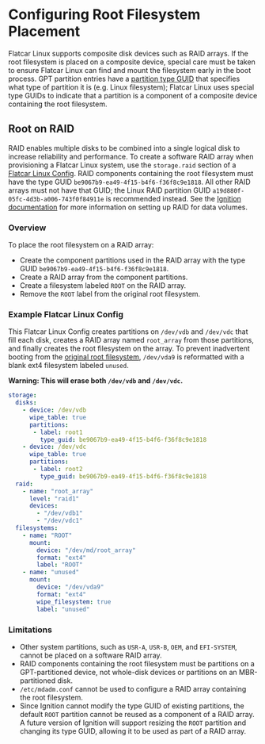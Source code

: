 # Configuring Root Filesystem Placement
Flatcar Linux supports composite disk devices such as RAID arrays. If the root filesystem is placed on a composite device, special care must be taken to ensure Flatcar Linux can find and mount the filesystem early in the boot process. GPT partition entries have a [partition type GUID](https://en.wikipedia.org/wiki/GUID_Partition_Table#Partition_type_GUIDs) that specifies what type of partition it is (e.g. Linux filesystem); Flatcar Linux uses special type GUIDs to indicate that a partition is a component of a composite device containing the root filesystem.

## Root on RAID
RAID enables multiple disks to be combined into a single logical disk to increase reliability and performance. To create a software RAID array when provisioning a Flatcar Linux system, use the `storage.raid` section of a [Flatcar Linux Config](https://coreos.com/os/docs/latest/provisioning.html). RAID components containing the root filesystem must have the type GUID `be9067b9-ea49-4f15-b4f6-f36f8c9e1818`. All other RAID arrays must not have that GUID; the Linux RAID partition GUID `a19d880f-05fc-4d3b-a006-743f0f84911e` is recommended instead. See the [Ignition documentation](https://coreos.com/ignition/docs/latest/examples.html#create-a-raid-enabled-data-volume) for more information on setting up RAID for data volumes.

### Overview
To place the root filesystem on a RAID array:

 * Create the component partitions used in the RAID array with the type GUID `be9067b9-ea49-4f15-b4f6-f36f8c9e1818`.
 * Create a RAID array from the component partitions.
 * Create a filesystem labeled `ROOT` on the RAID array.
 * Remove the `ROOT` label from the original root filesystem.

### Example Flatcar Linux Config
This Flatcar Linux Config creates partitions on `/dev/vdb` and `/dev/vdc` that fill each disk, creates a RAID array named `root_array` from those partitions, and finally creates the root filesystem on the array. To prevent inadvertent booting from the [original root filesystem](https://coreos.com/os/docs/latest/sdk-disk-partitions.html#partition-table), `/dev/vda9` is reformatted with a blank ext4 filesystem labeled `unused`.

**Warning: This will erase both `/dev/vdb` and `/dev/vdc`.**
```yaml container-linux-config
storage:
  disks:
    - device: /dev/vdb
      wipe_table: true
      partitions:
       - label: root1
         type_guid: be9067b9-ea49-4f15-b4f6-f36f8c9e1818
    - device: /dev/vdc
      wipe_table: true
      partitions:
       - label: root2
         type_guid: be9067b9-ea49-4f15-b4f6-f36f8c9e1818
  raid:
    - name: "root_array"
      level: "raid1"
      devices:
        - "/dev/vdb1"
        - "/dev/vdc1"
  filesystems:
    - name: "ROOT"
      mount:
        device: "/dev/md/root_array"
        format: "ext4"
        label: "ROOT"
    - name: "unused"
      mount:
        device: "/dev/vda9"
        format: "ext4"
        wipe_filesystem: true
        label: "unused"
```

### Limitations

 * Other system partitions, such as `USR-A`, `USR-B`, `OEM`, and `EFI-SYSTEM`, cannot be placed on a software RAID array.
 * RAID components containing the root filesystem must be partitions on a GPT-partitioned device, not whole-disk devices or partitions on an MBR-partitioned disk.
 * `/etc/mdadm.conf` cannot be used to configure a RAID array containing the root filesystem.
 * Since Ignition cannot modify the type GUID of existing partitions, the default `ROOT` partition cannot be reused as a component of a RAID array. A future version of Ignition will support resizing the `ROOT` partition and changing its type GUID, allowing it to be used as part of a RAID array.

